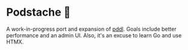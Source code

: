 # Podstache 🥸

A work-in-progress port and expansion of [pddl](https://github.com/jonany/pddl). Goals include better performance and an admin UI. Also, it's an excuse to learn Go and use HTMX.
